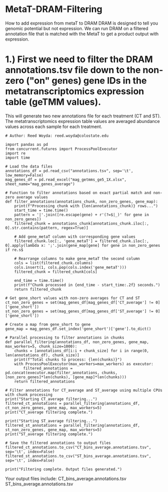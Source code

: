 # MetaT-DRAM-Filtering
How to add expression from metaT to DRAM
DRAM is designed to tell you genomic potential but not expression. We can run DRAM on a filtered annotation file that is matched with the MetaT to get a product output with expression.

# 1.) First we need to filter the DRAM annotations.tsv file down to the non-zero ("on" genes) gene IDs in the metatranscriptomics expression table (geTMM values). 
This will generate two new annotations file for each treatment (CT and ST).    
The metatranscriptomics expression table values are averaged abundance values across each sample for each treatment.
```
# Author: Reed Woyda: reed.woyda@colostate.edu

import pandas as pd
from concurrent.futures import ProcessPoolExecutor
import re
import time

# Load the data files
annotations_df = pd.read_csv("annotations.tsv", sep='\t', low_memory=False)
mag_genes_df = pd.read_excel("mag_getmms_ge5_1X.xlsx", sheet_name="mag_genes_average")

# Function to filter annotations based on exact partial match and non-zero average values
def filter_annotations(annotations_chunk, non_zero_genes, gene_map):
    print(f"Processing chunk with {len(annotations_chunk)} rows...")
    start_time = time.time()
    pattern = '|'.join([re.escape(gene) + r'(?=$|_)' for gene in non_zero_genes])
    filtered_chunk = annotations_chunk[annotations_chunk.iloc[:, 0].str.contains(pattern, regex=True)]

    # Add gene_metaT column with corresponding gene values
    filtered_chunk.loc[:, 'gene_metaT'] = filtered_chunk.iloc[:, 0].apply(lambda x: ';'.join(gene_map[gene] for gene in non_zero_genes if re.s$

    # Rearrange columns to make gene_metaT the second column
    cols = list(filtered_chunk.columns)
    cols.insert(1, cols.pop(cols.index('gene_metaT')))
    filtered_chunk = filtered_chunk[cols]

    end_time = time.time()
    print(f"Chunk processed in {end_time - start_time:.2f} seconds.")
    return filtered_chunk

# Get gene_short values with non-zero averages for CT and ST
ct_non_zero_genes = set(mag_genes_df[mag_genes_df['CT_average'] != 0]['gene_short'])
st_non_zero_genes = set(mag_genes_df[mag_genes_df['ST_average'] != 0]['gene_short'])

# Create a map from gene_short to gene
gene_map = mag_genes_df.set_index('gene_short')['gene'].to_dict()

# Parallel processing to filter annotations in chunks
def parallel_filtering(annotations_df, non_zero_genes, gene_map, max_workers=5, chunk_size=1000):
    chunks = [annotations_df[i:i + chunk_size] for i in range(0, len(annotations_df), chunk_size)]
    print(f"Total chunks to process: {len(chunks)}")
    with ProcessPoolExecutor(max_workers=max_workers) as executor:
        filtered_annotations = pd.concat(executor.map(filter_annotations, chunks, [non_zero_genes]*len(chunks), [gene_map]*len(chunks)))
    return filtered_annotations

# Filter annotations for CT_average and ST_average using multiple CPUs with chunk processing
print("Starting CT_average filtering...")
filtered_ct_annotations = parallel_filtering(annotations_df, ct_non_zero_genes, gene_map, max_workers=5)
print("CT_average filtering complete.")

print("Starting ST_average filtering...")
filtered_st_annotations = parallel_filtering(annotations_df, st_non_zero_genes, gene_map, max_workers=5)
print("ST_average filtering complete.")

# Save the filtered annotations to output files
filtered_ct_annotations.to_csv("CT_bins_average.annotations.tsv", sep='\t', index=False)
filtered_st_annotations.to_csv("ST_bins_average.annotations.tsv", sep='\t', index=False)

print("Filtering complete. Output files generated.")
```
Your output files include:
    CT_bins_average.annotations.tsv    
    ST_bins_average.annotations.tsv
    
